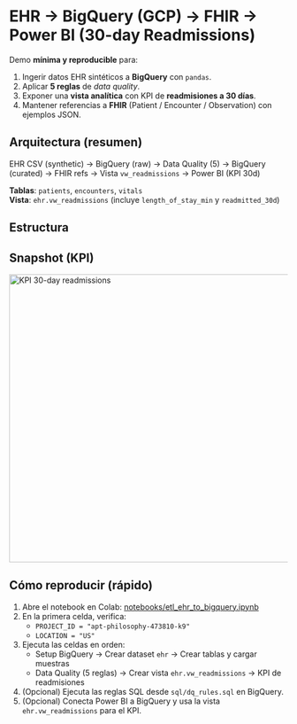 # EHR → BigQuery (GCP) → FHIR → Power BI (30-day Readmissions)

Demo **mínima y reproducible** para:
1) Ingerir datos EHR sintéticos a **BigQuery** con `pandas`.
2) Aplicar **5 reglas** de *data quality*.
3) Exponer una **vista analítica** con KPI de **readmisiones a 30 días**.
4) Mantener referencias a **FHIR** (Patient / Encounter / Observation) con ejemplos JSON.

## Arquitectura (resumen)
EHR CSV (synthetic) → BigQuery (raw) → Data Quality (5) → BigQuery (curated) → FHIR refs → Vista `vw_readmissions` → Power BI (KPI 30d)

**Tablas**: `patients`, `encounters`, `vitals`  
**Vista**: `ehr.vw_readmissions` (incluye `length_of_stay_min` y `readmitted_30d`)

## Estructura
## Snapshot (KPI)

<p align="left">
  <img src="https://github.com/Alfredo-Martin-Gil/ehr-fhir-readmissions/blob/main/powerbi/kpi_readmissions.png?raw=true" alt="KPI 30-day readmissions" width="520">
</p>


## Cómo reproducir (rápido)

1) Abre el notebook en Colab: [notebooks/etl_ehr_to_bigquery.ipynb](notebooks/etl_ehr_to_bigquery.ipynb)
2) En la primera celda, verifica:
   - `PROJECT_ID = "apt-philosophy-473810-k9"`
   - `LOCATION = "US"`
3) Ejecuta las celdas en orden:
   - Setup BigQuery → Crear dataset `ehr` → Crear tablas y cargar muestras
   - Data Quality (5 reglas) → Crear vista `ehr.vw_readmissions` → KPI de readmisiones
4) (Opcional) Ejecuta las reglas SQL desde `sql/dq_rules.sql` en BigQuery.
5) (Opcional) Conecta Power BI a BigQuery y usa la vista `ehr.vw_readmissions` para el KPI.
